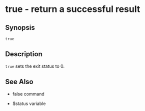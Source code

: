 # true - return a successful result

## Synopsis

```
true
```

## Description

`true` sets the exit status to 0.

## See Also


* false command


* $status variable
